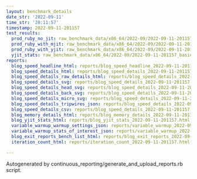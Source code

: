 ```yaml
---
layout: benchmark_details
date_str: '2022-09-11'
time_str: '20:11:57'
timestamp: 2022-09-11-201157
test_results:
  prod_ruby_no_jit: raw_benchmark_data/x86_64/2022-09/2022-09-11-201157_basic_benchmark_prod_ruby_no_jit.json
  prod_ruby_with_mjit: raw_benchmark_data/x86_64/2022-09/2022-09-11-201157_basic_benchmark_prod_ruby_with_mjit.json
  prod_ruby_with_yjit: raw_benchmark_data/x86_64/2022-09/2022-09-11-201157_basic_benchmark_prod_ruby_with_yjit.json
  yjit_stats: raw_benchmark_data/x86_64/2022-09/2022-09-11-201157_basic_benchmark_yjit_stats.json
reports:
  blog_speed_headline_html: reports/blog_speed_headline_2022-09-11-201157.html
  blog_speed_details_html: reports/blog_speed_details_2022-09-11-201157.html
  blog_speed_details_raw_details_html: reports/blog_speed_details_2022-09-11-201157.raw_details.html
  blog_speed_details_svg: reports/blog_speed_details_2022-09-11-201157.svg
  blog_speed_details_head_svg: reports/blog_speed_details_2022-09-11-201157.head.svg
  blog_speed_details_back_svg: reports/blog_speed_details_2022-09-11-201157.back.svg
  blog_speed_details_micro_svg: reports/blog_speed_details_2022-09-11-201157.micro.svg
  blog_speed_details_tripwires_json: reports/blog_speed_details_2022-09-11-201157.tripwires.json
  blog_speed_details_csv: reports/blog_speed_details_2022-09-11-201157.csv
  blog_memory_details_html: reports/blog_memory_details_2022-09-11-201157.html
  blog_yjit_stats_html: reports/blog_yjit_stats_2022-09-11-201157.html
  variable_warmup_warmup_settings_json: reports/variable_warmup_2022-09-11-201157.warmup_settings.json
  variable_warmup_stats_of_interest_json: reports/variable_warmup_2022-09-11-201157.stats_of_interest.json
  blog_exit_reports_bench_list_html: reports/blog_exit_reports_2022-09-11-201157.bench_list.html
  iteration_count_html: reports/iteration_count_2022-09-11-201157.html

---
```

Autogenerated by continuous_reporting/generate_and_upload_reports.rb script.
